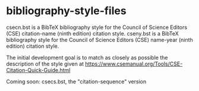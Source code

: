 # bibliography-style-files
csecn.bst is a BibTeX bibliography style for the Council of Science Editors (CSE) citation-name (ninth edition) citation style.
cseny.bst is a BibTeX bibliography style for the Council of Science Editors (CSE) name-year (ninth edition) citation style.

The initial development goal is to match as closely as possible the description of the style given at
https://www.csemanual.org/Tools/CSE-Citation-Quick-Guide.html

Coming soon: csecs.bst, the "citation-sequence" version
